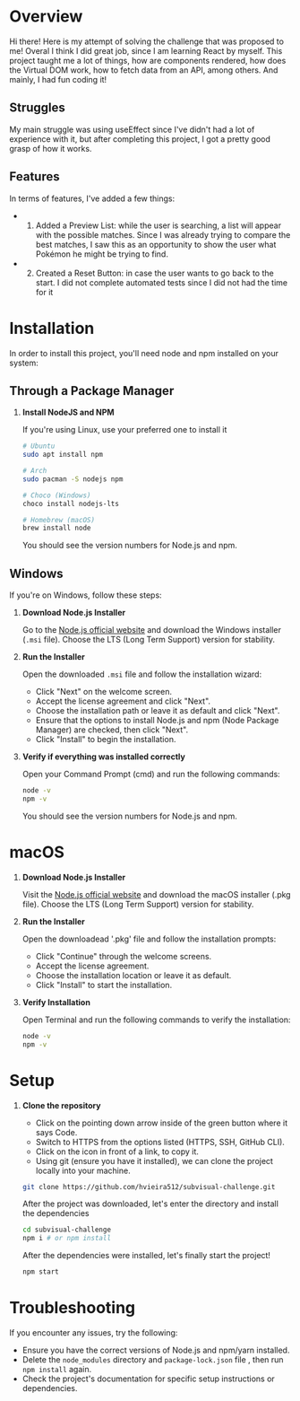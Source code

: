 # Overview

Hi there! Here is my attempt of solving the challenge that was proposed to me!
Overal I think I did great job, since I am learning React by myself.
This project taught me a lot of things, how are components rendered, how does the Virtual DOM work, how to fetch data from an API, among others. And mainly, I had fun coding it!

## Struggles
My main struggle was using useEffect since I've didn't had a lot of experience with it, but after completing this project, I got a pretty good grasp of how it works.

## Features
In terms of features, I've added a few things:
- 1. Added a Preview List: while the user is searching, a list will appear with the possible matches. Since I was already trying to compare the best matches, I saw this as an opportunity to show the user what Pokémon he might be trying to find.
- 2. Created a Reset Button: in case the user wants to go back to the start.
I did not complete automated tests since I did not had the time for it

# Installation

In order to install this project, you'll need node and npm installed on your system:


## Through a Package Manager

1. **Install NodeJS and NPM**

   If you're using Linux, use your preferred one to install it

   ```bash
   # Ubuntu
   sudo apt install npm

   # Arch
   sudo pacman -S nodejs npm

   # Choco (Windows)
   choco install nodejs-lts

   # Homebrew (macOS)
   brew install node
   ```

   You should see the version numbers for Node.js and npm.

## Windows

If you're on Windows, follow these steps:

1. **Download Node.js Installer**

   Go to the [Node.js official website](https://nodejs.org/) and download the Windows installer (`.msi` file). Choose the LTS (Long Term Support) version for stability.

2. **Run the Installer**

   Open the downloaded `.msi` file and follow the installation wizard:
   
   - Click "Next" on the welcome screen.
   - Accept the license agreement and click "Next".
   - Choose the installation path or leave it as default and click "Next".
   - Ensure that the options to install Node.js and npm (Node Package Manager) are checked, then click "Next".
   - Click "Install" to begin the installation.

3. **Verify if everything was installed correctly**

    Open your Command Prompt (cmd) and run the following commands:

    ```bash
    node -v
    npm -v
    ```

    You should see the version numbers for Node.js and npm.

# macOS

1. **Download Node.js Installer**

   Visit the [Node.js official website](https://nodejs.org/) and download the macOS installer (.pkg file). Choose the LTS (Long Term Support) version for stability.

2. **Run the Installer**

   Open the downloadead '.pkg' file and follow the installation prompts:

   - Click "Continue" through the welcome screens.
   - Accept the license agreement.
   - Choose the installation location or leave it as default.
   - Click "Install" to start the installation.

3. **Verify Installation**

   Open Terminal and run the following commands to verify the installation:

   ```bash
   node -v
   npm -v
   ```

# Setup

1. **Clone the repository**

   - Click on the pointing down arrow inside of the green button where it says Code.
   - Switch to HTTPS from the options listed (HTTPS, SSH, GitHub CLI).
   - Click on the icon in front of a link, to copy it.
   - Using git (ensure you have it installed), we can clone the project locally into your machine.

   ```bash
   git clone https://github.com/hvieira512/subvisual-challenge.git
   ```

   After the project was downloaded, let's enter the directory and install the dependencies

   ```bash
   cd subvisual-challenge
   npm i # or npm install
   ```
   
   After the dependencies were installed, let's finally start the project!

   ```bash
   npm start
   ```

# Troubleshooting
If you encounter any issues, try the following:

- Ensure you have the correct versions of Node.js and npm/yarn installed.
- Delete the `node_modules` directory and `package-lock.json` file , then run `npm install` again.
- Check the project's documentation for specific setup instructions or dependencies.
